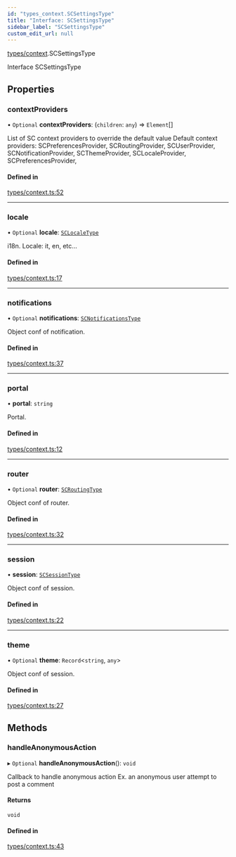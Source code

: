 ```yaml
---
id: "types_context.SCSettingsType"
title: "Interface: SCSettingsType"
sidebar_label: "SCSettingsType"
custom_edit_url: null
---
```


[types/context](../modules/types_context.md).SCSettingsType

Interface SCSettingsType

## Properties

### contextProviders

• `Optional` **contextProviders**: (`children`: `any`) => `Element`[]

List of SC context providers to override the default value
Default context providers:
SCPreferencesProvider, SCRoutingProvider, SCUserProvider,
SCNotificationProvider, SCThemeProvider, SCLocaleProvider,
SCPreferencesProvider,

#### Defined in

[types/context.ts:52](https://github.com/selfcommunity/community-ui/blob/f8d581a/packages/sc-core/src/types/context.ts#L52)

___

### locale

• `Optional` **locale**: [`SCLocaleType`](types_context.SCLocaleType.md)

i18n. Locale: it, en, etc...

#### Defined in

[types/context.ts:17](https://github.com/selfcommunity/community-ui/blob/f8d581a/packages/sc-core/src/types/context.ts#L17)

___

### notifications

• `Optional` **notifications**: [`SCNotificationsType`](types_context.SCNotificationsType.md)

Object conf of notification.

#### Defined in

[types/context.ts:37](https://github.com/selfcommunity/community-ui/blob/f8d581a/packages/sc-core/src/types/context.ts#L37)

___

### portal

• **portal**: `string`

Portal.

#### Defined in

[types/context.ts:12](https://github.com/selfcommunity/community-ui/blob/f8d581a/packages/sc-core/src/types/context.ts#L12)

___

### router

• `Optional` **router**: [`SCRoutingType`](types_context.SCRoutingType.md)

Object conf of router.

#### Defined in

[types/context.ts:32](https://github.com/selfcommunity/community-ui/blob/f8d581a/packages/sc-core/src/types/context.ts#L32)

___

### session

• **session**: [`SCSessionType`](types_context.SCSessionType.md)

Object conf of session.

#### Defined in

[types/context.ts:22](https://github.com/selfcommunity/community-ui/blob/f8d581a/packages/sc-core/src/types/context.ts#L22)

___

### theme

• `Optional` **theme**: `Record`<`string`, `any`\>

Object conf of session.

#### Defined in

[types/context.ts:27](https://github.com/selfcommunity/community-ui/blob/f8d581a/packages/sc-core/src/types/context.ts#L27)

## Methods

### handleAnonymousAction

▸ `Optional` **handleAnonymousAction**(): `void`

Callback to handle anonymous action
Ex. an anonymous user attempt to post a comment

#### Returns

`void`

#### Defined in

[types/context.ts:43](https://github.com/selfcommunity/community-ui/blob/f8d581a/packages/sc-core/src/types/context.ts#L43)
